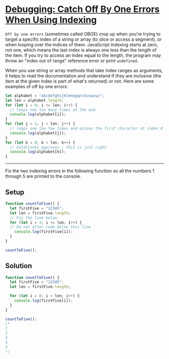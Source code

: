 # [Debugging: Catch Off By One Errors When Using Indexing](https://learn.freecodecamp.org/javascript-algorithms-and-data-structures/debugging/catch-off-by-one-errors-when-using-indexing)

`Off by one errors` (sometimes called OBOE) crop up when you're trying to target a specific index of a string or array (to slice or access a segment), or when looping over the indices of them. JavaScript indexing starts at zero, not one, which means the last index is always one less than the length of the item. If you try to access an index equal to the length, the program may throw an "index out of range" reference error or print `undefined`.

When you use string or array methods that take index ranges as arguments, it helps to read the documentation and understand if they are inclusive (the item at the given index is part of what's returned) or not. Here are some examples of off by one errors:

```js
let alphabet = "abcdefghijklmnopqrstuvwxyz";
let len = alphabet.length;
for (let i = 0; i <= len; i++) {
  // loops one too many times at the end
  console.log(alphabet[i]);
}
for (let j = 1; j < len; j++) {
  // loops one too few times and misses the first character at index 0
  console.log(alphabet[j]);
}
for (let k = 0; k < len; k++) {
  // Goldilocks approves - this is just right
  console.log(alphabet[k]);
}
```

---

Fix the two indexing errors in the following function so all the numbers 1 through 5 are printed to the console.

## Setup
```js
function countToFive() {
  let firstFive = "12345";
  let len = firstFive.length;
  // Fix the line below
  for (let i = 1; i <= len; i++) {
  // Do not alter code below this line
    console.log(firstFive[i]);
  }
}

countToFive();
```

## Solution
```js
function countToFive() {
  let firstFive = "12345";
  let len = firstFive.length;

  for (let i = 0; i < len; i++) {
    console.log(firstFive[i]);
  }
}

countToFive();
/*
1
2
3
4
5
*/
```